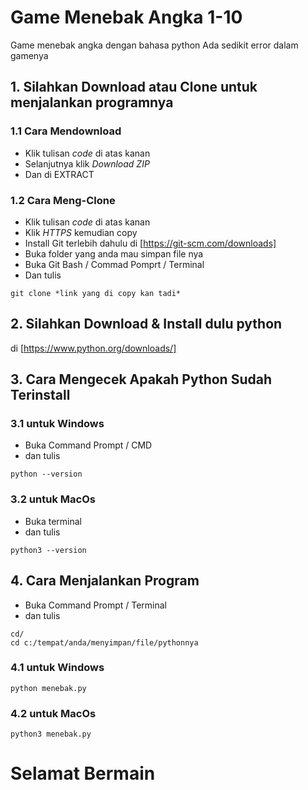 # Game Menebak Angka 1-10
Game menebak angka dengan bahasa python
Ada sedikit error dalam gamenya

## 1. Silahkan Download atau Clone untuk menjalankan programnya

### 1.1 Cara Mendownload
- Klik tulisan *code* di atas kanan
- Selanjutnya klik *Download ZIP*
- Dan di EXTRACT

### 1.2 Cara Meng-Clone
- Klik tulisan *code* di atas kanan
- Klik *HTTPS* kemudian copy
- Install Git terlebih dahulu di [https://git-scm.com/downloads]
- Buka folder yang anda mau simpan file nya
- Buka Git Bash / Commad Pomprt / Terminal
- Dan tulis
``` git bash
git clone *link yang di copy kan tadi*
```

## 2. Silahkan Download & Install dulu python 
di [https://www.python.org/downloads/]

## 3. Cara Mengecek Apakah Python Sudah Terinstall 

###  3.1 untuk Windows
- Buka Command Prompt / CMD
- dan tulis 
```
python --version
```

### 3.2 untuk MacOs
- Buka terminal
- dan tulis 
```
python3 --version
```

## 4. Cara Menjalankan Program
- Buka Command Prompt / Terminal
- dan tulis 
```
cd/ 
cd c:/tempat/anda/menyimpan/file/pythonnya
 ```
 
### 4.1 untuk Windows
```
python menebak.py
```

### 4.2 untuk MacOs
```
python3 menebak.py
```

# Selamat Bermain
